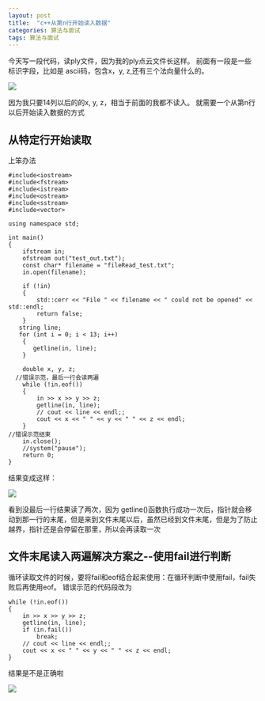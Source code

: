 ```yaml
---
layout: post
title:  "c++从第n行开始读入数据"
categories: 算法与面试
tags: 算法与面试
---
```

今天写一段代码，读ply文件，因为我的ply点云文件长这样。
前面有一段是一些标识字段，比如是 ascii码，包含x，y, z,还有三个法向量什么的。


![](http://7xq62e.com1.z0.glb.clouddn.com/ply.png)

因为我只要14列以后的的x, y, z，相当于前面的我都不读入。
就需要一个从第n行以后开始读入数据的方式
## 从特定行开始读取
上笨办法
   
    #include<iostream>
    #include<fstream>
    #include<istream>
    #include<ostream>
    #include<sstream>
    #include<vector>
    
    using namespace std;

    int main()
    {
        ifstream in;
        ofstream out("test_out.txt");
        const char* filename = "fileRead_test.txt";
        in.open(filename);
    
        if (!in)
        {
            std::cerr << "File " << filename << " could not be opened" << std::endl;
            return false;
        }
       string line;
       for (int i = 0; i < 13; i++)
        {
           getline(in, line);
        }
        
        double x, y, z;
      //错误示范，最后一行会读两遍
        while (!in.eof())
        {
            in >> x >> y >> z;
            getline(in, line);
            // cout << line << endl;;
            cout << x << " " << y << " " << z << endl;
        }
    //错误示范结束
        in.close();    
        //system("pause");
        return 0;
    }

结果变成这样：

![](http://7xq62e.com1.z0.glb.clouddn.com/pic/2018-07.09-2.jpg)

看到没最后一行结果读了两次，因为
getline()函数执行成功一次后，指针就会移动到那一行的末尾，但是来到文件末尾以后，虽然已经到文件末尾，但是为了防止越界，指针还是会停留在那里，所以会再读取一次
## 文件末尾读入两遍解决方案之--使用fail进行判断

循环读取文件的时候，要将fail和eof结合起来使用：在循环判断中使用fail，fail失败后再使用eof。 
错误示范的代码段改为

    while (!in.eof())
    {
        in >> x >> y >> z;
        getline(in, line);
        if (in.fail())
            break;
        // cout << line << endl;;    
        cout << x << " " << y << " " << z << endl;
    }

结果是不是正确啦

![](http://7xq62e.com1.z0.glb.clouddn.com/pic/2018-07.09.jpg)





